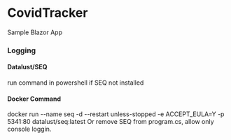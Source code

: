 # CovidTracker
Sample Blazor App

### Logging
#### Datalust/SEQ
run command in powershell if SEQ not installed
#### Docker Command
docker run --name seq -d --restart unless-stopped -e ACCEPT_EULA=Y -p 5341:80 datalust/seq:latest
Or remove SEQ from program.cs, allow only console loggin.


